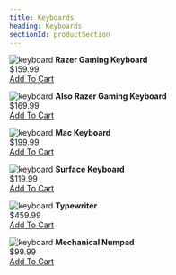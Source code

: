 ```yaml
---
title: Keyboards
heading: Keyboards
sectionId: productSection
---
```

![keyboard](ui/images/gaming.jpg)
__Razer Gaming Keyboard__  
$159.99  
[Add To Cart](#)

![keyboard](ui/images/gaming2.jpg)
__Also Razer Gaming Keyboard__  
$169.99  
[Add To Cart](#)

![keyboard](ui/images/mac.jpg)
__Mac Keyboard__  
$199.99  
[Add To Cart](#)

![keyboard](ui/images/flat.jpg)
__Surface Keyboard__  
$119.99  
[Add To Cart](#)

![keyboard](ui/images/typewriter.jpg)
__Typewriter__  
$459.99  
[Add To Cart](#)

![keyboard](ui/images/numpad.jpg)
__Mechanical Numpad__  
$99.99  
[Add To Cart](#)


<!-- TWO SPACES IN MD IS A LINE BREAK WOW -->